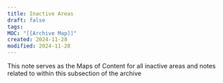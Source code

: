 ```yaml
---
title: Inactive Areas
draft: false
tags: 
MOC: "[[Archive Map]]"
created: 2024-11-28
modified: 2024-11-28
---
```

This note serves as the Maps of Content for all inactive areas and notes related to within this subsection of the archive